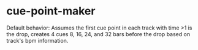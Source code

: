 # cue-point-maker

Default behavior: Assumes the first cue point in each track with time >1 is the drop, creates 4 cues 8, 16, 24, and 32 bars before the drop based on track's bpm information.
